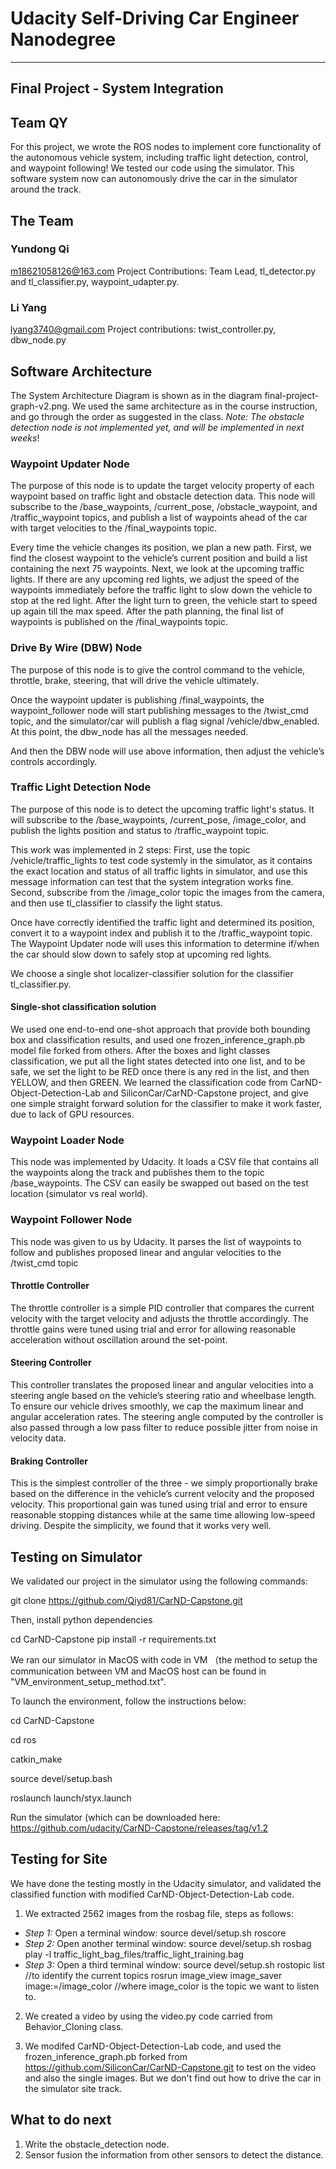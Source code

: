 # Udacity Self-Driving Car Engineer Nanodegree

* * *


## Final Project - System Integration

## Team QY

For this project, we wrote the ROS nodes to implement core functionality of the autonomous vehicle system, including traffic light detection, control, and waypoint following! We tested our code using the simulator. This software system now can autonomously drive the car in the simulator around the track.

## The Team

### Yundong Qi

m18621058126@163.com
Project Contributions: Team Lead, tl_detector.py and tl_classifier.py, waypoint_udapter.py.

### Li Yang

lyang3740@gmail.com
Project contributions: twist_controller.py, dbw_node.py

## Software Architecture
The System Architecture Diagram is shown as in the diagram final-project-graph-v2.png.
We used the same architecture as in the course instruction, and go through the order as suggested in the class. 
*Note: The obstacle detection node is not implemented yet, and will be implemented in next weeks*!

### Waypoint Updater Node

The purpose of this node is to update the target velocity property of each waypoint based on traffic light and obstacle detection data. This node will subscribe to the /base_waypoints, /current_pose, /obstacle_waypoint, and /traffic_waypoint topics, and publish a list of waypoints ahead of the car with target velocities to the /final_waypoints topic.

Every time the vehicle changes its position, we plan a new path. First, we find the closest waypoint to the vehicle’s current position and build a list containing the next 75 waypoints. Next, we look at the upcoming traffic lights. If there are any upcoming red lights, we adjust the speed of the waypoints immediately before the traffic light to slow down the vehicle to stop at the red light. After the light turn to green, the vehicle start to speed up again till the max speed. 
After the path planning, the final list of waypoints is published on the /final_waypoints topic.

### Drive By Wire (DBW) Node

The purpose of this node is to give the control command to the vehicle, throttle, brake, steering, that will drive the vehicle ultimately.

Once the waypoint updater is publishing /final_waypoints, the waypoint_follower node will start publishing messages to the /twist_cmd topic, and the simulator/car will publish a flag signal /vehicle/dbw_enabled. At this point, the dbw_node has all the messages needed. 

And then the DBW node will use above information, then adjust the vehicle’s controls accordingly. 

### Traffic Light Detection Node

The purpose of this node is to detect the upcoming traffic light's status. It will subscribe to the /base_waypoints, /current_pose, /image_color, and publish the lights position and status to /traffic_waypoint topic.

This work was implemented in 2 steps:
First, use the topic /vehicle/traffic_lights to test code systemly in the simulator, as it contains the exact location and status of all traffic lights in simulator, and use this message information can test that the system integration works fine.
Second, subscribe from the /image_color topic the images from the camera, and then use tl_classifier to classify the light status. 

Once have correctly identified the traffic light and determined its position, convert it to a waypoint index and publish it to the /traffic_waypoint topic. The Waypoint Updater node will uses this information to determine if/when the car should slow down to safely stop at upcoming red lights.  

We choose a single shot localizer-classifier solution for the classifier tl_classifier.py.

#### Single-shot classification solution

We used one end-to-end one-shot approach that provide both bounding box and classification results, and used one frozen_inference_graph.pb model file forked from others.
After the boxes and light classes classification, we put all the light states detected into one list, and to be safe, we 
set the light to be RED once there is any red in the list, and then YELLOW, and then GREEN.
We learned the classification code from CarND-Object-Detection-Lab and SiliconCar/CarND-Capstone project, and give one simple straight forward solution for the classifier to make it work faster, due to lack of GPU resources. 

### Waypoint Loader Node

This node was implemented by Udacity. It loads a CSV file that contains all the waypoints along the track and publishes them to the topic /base_waypoints. The CSV can easily be swapped out based on the test location (simulator vs real world).

### Waypoint Follower Node

This node was given to us by Udacity. It parses the list of waypoints to follow and publishes proposed linear and angular velocities to the /twist_cmd topic

#### Throttle Controller

The throttle controller is a simple PID controller that compares the current velocity with the target velocity and adjusts the throttle accordingly. The throttle gains were tuned using trial and error for allowing reasonable acceleration without oscillation around the set-point.

#### Steering Controller

This controller translates the proposed linear and angular velocities into a steering angle based on the vehicle’s steering ratio and wheelbase length. To ensure our vehicle drives smoothly, we cap the maximum linear and angular acceleration rates. The steering angle computed by the controller is also passed through a low pass filter to reduce possible jitter from noise in velocity data.

#### Braking Controller

This is the simplest controller of the three - we simply proportionally brake based on the difference in the vehicle’s current velocity and the proposed velocity. This proportional gain was tuned using trial and error to ensure reasonable stopping distances while at the same time allowing low-speed driving. Despite the simplicity, we found that it works very well.

## Testing on Simulator

We validated our project in the simulator using the following commands:

git clone https://github.com/Qiyd81/CarND-Capstone.git

Then, install python dependencies

cd CarND-Capstone
pip install -r requirements.txt

We ran our simulator in MacOS with code in VM （the method to setup the communication between VM and MacOS host can be found in "VM_environment_setup_method.txt".

To launch the environment, follow the instructions below:

cd CarND-Capstone

cd ros

catkin_make 

source devel/setup.bash

roslaunch launch/styx.launch

Run the simulator (which can be downloaded here: 
https://github.com/udacity/CarND-Capstone/releases/tag/v1.2

## Testing for Site

We have done the testing mostly in the Udacity simulator, and validated the classified function with modified CarND-Object-Detection-Lab code. 
1. We extracted 2562 images from the rosbag file, steps as follows:
 - *Step 1:* Open a terminal window:
      source devel/setup.sh
      roscore
 - *Step 2:* Open another terminal window:
      source devel/setup.sh
      rosbag play -l traffic_light_bag_files/traffic_light_training.bag
 - *Step 3:* Open a third terminal window:
      source devel/setup.sh
      rostopic list //to identify the current topics
      rosrun image_view image_saver image:=/image_color  //where image_color is the topic we want to listen to.
2. We created a video by using the video.py code carried from Behavior_Cloning class. 

3. We modifed CarND-Object-Detection-Lab code, and used the frozen_inference_graph.pb forked from https://github.com/SiliconCar/CarND-Capstone.git to test on the video and also the single images. But we don't find out how to drive the car in the simulator site track. 

## What to do next

1. Write the obstacle_detection node.
2. Sensor fusion the information from other sensors to detect the distance.

